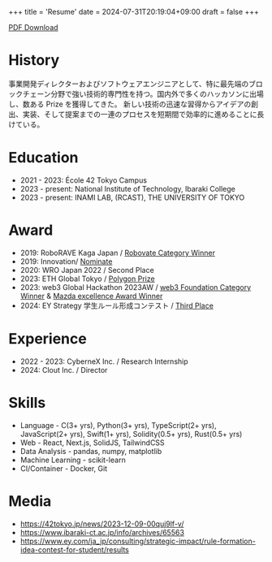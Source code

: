 +++
title = 'Resume'
date = 2024-07-31T20:19:04+09:00
draft = false
+++

[PDF Download](/maobushi's_resume.pdf)

# History

事業開発ディレクターおよびソフトウェアエンジニアとして、特に最先端のブロックチェーン分野で強い技術的専門性を持つ。国内外で多くのハッカソンに出場し、数ある Prize を獲得してきた。 新しい技術の迅速な習得からアイデアの創出、実装、そして提案までの一連のプロセスを短期間で効率的に進めることに長けている。

# Education

- 2021 - 2023: École 42 Tokyo Campus
- 2023 - present: National Institute of Technology, Ibaraki College
- 2023 - present: INAMI LAB, (RCAST), THE UNIVERSITY OF TOKYO

# Award

- 2019: RoboRAVE Kaga Japan / [Robovate Category Winner](https://www.roborave-kaga.com/result-2019/)
- 2019: Innovation/ [Nominate](https://www.inno.go.jp/result/2019/generation/nominate/)
- 2020: WRO Japan 2022 / Second Place
- 2023: ETH Global Tokyo / [Polygon Prize](https://ethglobal.com/showcase/chatgroupwallet-dvv0y)
- 2023: web3 Global Hackathon 2023AW / [web3 Foundation Category Winner](https://github.com/maobushi/CarbonMobilityLedger) & [Mazda excellence Award Winner](https://github.com/wasabijiro/enn-drive)
- 2024: EY Strategy 学生ルール形成コンテスト / [Third Place](https://www.ey.com/ja_jp/consulting/strategic-impact/rule-formation-idea-contest-for-student/results)

# Experience

- 2022 - 2023: CyberneX Inc. / Research Internship
- 2024: Clout Inc. / Director

# Skills

- Language - C(3+ yrs), Python(3+ yrs), TypeScript(2+ yrs), JavaScript(2+ yrs), Swift(1+ yrs), Solidity(0.5+ yrs), Rust(0.5+ yrs)
- Web - React, Next.js, SolidJS, TailwindCSS
- Data Analysis - pandas, numpy, matplotlib
- Machine Learning - scikit-learn
- CI/Container - Docker, Git

# Media

- https://42tokyo.jp/news/2023-12-09-00quj9lf-v/
- https://www.ibaraki-ct.ac.jp/info/archives/65563
- https://www.ey.com/ja_jp/consulting/strategic-impact/rule-formation-idea-contest-for-student/results
